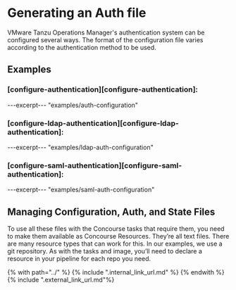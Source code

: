 # Generating an Auth file

VMware Tanzu Operations Manager's authentication system can be configured several ways.
The format of the configuration file varies
according to the authentication method to be used.

## Examples

### [configure-authentication][configure-authentication]:
---excerpt--- "examples/auth-configuration"

### [configure-ldap-authentication][configure-ldap-authentication]:
---excerpt--- "examples/ldap-auth-configuration"

### [configure-saml-authentication][configure-saml-authentication]:
---excerpt--- "examples/saml-auth-configuration"

## Managing Configuration, Auth, and State Files
To use all these files with the Concourse tasks that require them,
you need to make them available as Concourse Resources.
They’re all text files.
There are many resource types that can work for this.
In our examples, we use a git repository.
As with the tasks and image,
you’ll need to declare a resource in your pipeline for each repo you need.

{% with path="../" %}
    {% include ".internal_link_url.md" %}
{% endwith %}
{% include ".external_link_url.md"%}
